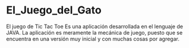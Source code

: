 # El_Juego_del_Gato
El juego de Tic Tac Toe
Es una aplicación desarrollada en el lenguaje de JAVA.
La aplicación es meramente la mecánica de juego, puesto que se encuentra en una versión muy inicial y con muchas cosas por agregar.
